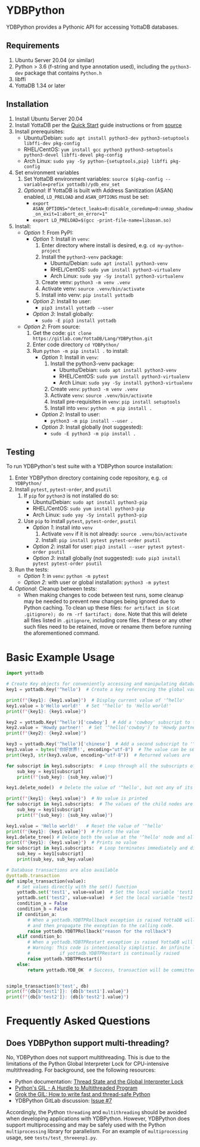 # YDBPython

YDBPython provides a Pythonic API for accessing YottaDB databases.

## Requirements

1. Ubuntu Server 20.04 (or similar)
2. Python > 3.6 (f-string and type annotation used), including the `python3-dev` package that contains `Python.h`
3. libffi
4. YottaDB 1.34 or later

## Installation

1. Install Ubuntu Server 20.04
2. Install YottaDB per the [Quick Start](https://docs.yottadb.com/MultiLangProgGuide/MultiLangProgGuide.html#quick-start) guide instructions or from [source](https://gitlab.com/YottaDB/DB/YDB)
3. Install prerequisites:
	* Ubuntu/Debian: `sudo apt install python3-dev python3-setuptools libffi-dev pkg-config`
	* RHEL/CentOS: `yum install gcc python3 python3-setuptools python3-devel libffi-devel pkg-config`
	* Arch Linux: `sudo yay -Sy python-{setuptools,pip} libffi pkg-config`
4. Set environment variables
	1. Set YottaDB environment variables: `source $(pkg-config --variable=prefix yottadb)/ydb_env_set`
	2. *Optional*: If YottaDB is built with Address Sanitization (ASAN) enabled, `LD_PRELOAD` and `ASAN_OPTIONS` must be set:
		* `export ASAN_OPTIONS="detect_leaks=0:disable_coredump=0:unmap_shadow_on_exit=1:abort_on_error=1"`
		* `export LD_PRELOAD=$(gcc -print-file-name=libasan.so)`
5. Install:
	* *Option 1*: From PyPI:
		* *Option 1*: Install in `venv`:
			1. Enter directory where install is desired, e.g. `cd my-python-project`
			2. Install the `python3-venv` package:
				* Ubuntu/Debian: `sudo apt install python3-venv`
				* RHEL/CentOS: `sudo yum install python3-virtualenv`
				* Arch Linux: `sudo yay -Sy install python3-virtualenv`
			3. Create venv: `python3 -m venv .venv`
			4. Activate venv: `source .venv/bin/activate`
			5. Install into venv: `pip install yottadb`
		* *Option 2*: Install to user:
			* `pip3 install yottadb --user`
		* *Option 3*: Install globally:
			* `sudo -E pip3 install yottadb`
	* *Option 2*: From source:
		1. Get the code: `git clone https://gitlab.com/YottaDB/Lang/YDBPython.git`
		2. Enter code directory `cd YDBPython/`
		3. Run `python -m pip install .` to install:
			* *Option 1*: Install in `venv`:
				1. Install the python3-venv package:
					* Ubuntu/Debian: `sudo apt install python3-venv`
					* RHEL/CentOS: `sudo yum install python3-virtualenv`
					* Arch Linux: `sudo yay -Sy install python3-virtualenv`
				2. Create `venv`: `python3 -m venv .venv`
				3. Activate `venv`: `source .venv/bin/activate`
				4. Install pre-requisites in `venv`: `pip install setuptools`
				5. Install into `venv`: `python -m pip install .`
			* *Option 2*: Install to user:
				* `python3 -m pip install --user .`
			* *Option 3*: Install globally (not suggested):
				* `sudo -E python3 -m pip install .`

## Testing

To run YDBPython's test suite with a YDBPython source installation:

1. Enter YDBPython directory containing code repository, e.g. `cd YDBPython/`
2. Install `pytest`, `pytest-order`, and `psutil`
	1. If `pip` for `python3` is not installed do so:
		* Ubuntu/Debian: `sudo apt install python3-pip`
		* RHEL/CentOS: `sudo yum install python3-pip`
		* Arch Linux: `sudo yay -Sy install python3-pip`
	2. Use `pip` to install `pytest`, `pytest-order`, `psutil`
		* *Option 1*: install into `venv`
			1. Activate `venv` if it is not already: `source .venv/bin/activate`
			2. Install: `pip install pytest pytest-order psutil`
		* *Option 2*: install for user: `pip3 install --user pytest pytest-order psutil`
		* *Option 3*: install globally (not suggested): `sudo pip3 install pytest pytest-order psutil`
3. Run the tests:
	* *Option 1*: in `venv`: `python -m pytest`
	* *Option 2*: with user or global installation: `python3 -m pytest`
4. *Optional*: Cleanup between tests:
	* When making changes to code between test runs, some cleanup may be needed to prevent new changes being ignored due to Python caching. To clean up these files: `for artifact in $(cat .gitignore); do rm -rf $artifact; done`. Note that this will delete all files listed in `.gitignore`, including core files. If these or any other such files need to be retained, move or rename them before running the aforementioned command.

# Basic Example Usage

```python
import yottadb

# Create Key objects for conveniently accessing and manipulating database nodes
key1 = yottadb.Key('^hello')  # Create a key referencing the global variable '^hello'

print(f"{key1}: {key1.value}")  # Display current value of '^hello'
key1.value = b'Hello world!'  # Set '^hello' to 'Hello world!'
print(f"{key1}: {key1.value}")

key2 = yottadb.Key('^hello')['cowboy']  # Add a 'cowboy' subscript to the global variable '^hello', creating a new key
key2.value = 'Howdy partner!'  # Set '^hello('cowboy') to 'Howdy partner!'
print(f"{key2}: {key2.value}")

key3 = yottadb.Key('^hello')['chinese']  # Add a second subscript to '^hello', creating a third key
key3.value = bytes('你好世界!', encoding="utf-8")  # The value can be set to anything that can be encoded to `bytes`
print(key3, str(key3.value, encoding="utf-8"))  # Returned values are `bytes` objects, and so may need to be encoded

for subscript in key1.subscripts:  # Loop through all the subscripts of a key
    sub_key = key1[subscript]
    print(f"{sub_key}: {sub_key.value}")

key1.delete_node()  # Delete the value of '^hello', but not any of its child nodes

print(f"{key1}: {key1.value}")  # No value is printed
for subscript in key1.subscripts:  # The values of the child nodes are still in the database
    sub_key = key1[subscript]
    print(f"{sub_key}: {sub_key.value}")

key1.value = 'Hello world!'   # Reset the value of '^hello'
print(f"{key1}: {key1.value}")  # Prints the value
key1.delete_tree() # Delete both the value at the '^hello' node and all of it's children
print(f"{key1}: {key1.value}")  # Prints no value
for subscript in key1.subscripts:  # Loop terminates immediately and displays no subscripts
    sub_key = key1[subscript]
    print(sub_key, sub_key.value)

# Database transactions are also available
@yottadb.transaction
def simple_transaction(value):
    # Set values directly with the set() function
    yottadb.set('test1', value=value)  # Set the local variable 'test1' to the given value
    yottadb.set('test2', value=value)  # Set the local variable 'test2' to the given value
    condition_a = False
    condition_b = False
    if condition_a:
        # When a yottadb.YDBTPRollback exception is raised YottaDB will rollback the transaction
        # and then propagate the exception to the calling code.
        raise yottadb.YDBTPRollback("reason for the rollback")
    elif condition_b:
        # When a yottadb.YDBTPRestart exception is raised YottaDB will call the transaction again.
        # Warning: This code is intentionally simplistic. An infinite loop will occur
        #           if yottadb.YDBTPRestart is continually raised
        raise yottadb.YDBTPRestart()
    else:
        return yottadb.YDB_OK  # Success, transaction will be committed


simple_transaction(b'test', db)
print(f"{db[b'test1']}: {db[b'test1'].value}")
print(f"{db[b'test2']}: {db[b'test2'].value}")
```

# Frequently Asked Questions

## Does YDBPython support multi-threading?

No, YDBPython does not support multithreading. This is due to the limitations of the Python Global Interpreter Lock for CPU-intensive multithreading. For background, see the following resources:
+ Python documentation: [Thread State and the Global Interpreter Lock](https://docs.python.org/3/c-api/init.html#thread-state-and-the-global-interpreter-lock)
+ [Python's GIL - A Hurdle to Multithreaded Program](https://medium.com/python-features/pythons-gil-a-hurdle-to-multithreaded-program-d04ad9c1a63)
+ [Grok the GIL: How to write fast and thread-safe Python](https://opensource.com/article/17/4/grok-gil)
+ YDBPython GitLab discussion: [Issue #7](https://gitlab.com/YottaDB/Lang/YDBPython/-/issues/7)

Accordingly, the Python `threading` and `multithreading` should be avoided when developing applications with YDBPython. However, YDBPython does support multiprocessing and may be safely used with the Python `multiprocessing` library for parallelism. For an example of `multiprocessing` usage, see `tests/test_threeenp1.py`.
